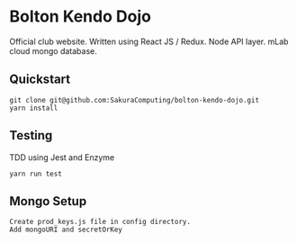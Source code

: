 # Bolton Kendo Dojo

Official club website. Written using React JS / Redux. Node API layer. mLab cloud mongo database.


## Quickstart

```
git clone git@github.com:SakuraComputing/bolton-kendo-dojo.git 
yarn install
```

## Testing

TDD using Jest and Enzyme

```
yarn run test
```

## Mongo Setup

```
Create prod_keys.js file in config directory.
Add mongoURI and secretOrKey
```





